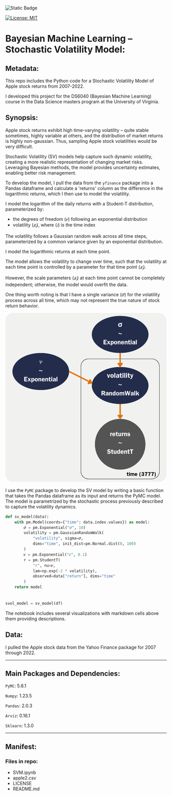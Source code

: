 ![Static Badge](https://img.shields.io/badge/Repo_Status%3A-Final_Release-blue?style=flat&logo=data%3Aimage%2Fpng%3Bbase64%2CiVBORw0KGgoAAAANSUhEUgAAAC0AAAAiCAMAAAD8kqB9AAAClFBMVEUAAAD%2F%2F%2F%2FBYzTCysr2WxvyQRLnSibjUy3VZSLbQyvSjHHIjEX5%2F%2F%2F5%2B%2FvIz9D8%2F%2F%2F4WhryWRz3QBHxUR7ySh%2FxbBjsTiHwbxnnTCXVQiz96eTg4N%2Fd3dzL0tH0XDPFzc32SRv0UB%2F3WRr4XRn1SR32VBv1Uhz0TB71URz0QBDySh3%2FYAP4ZxT1YxnwXRz0ZxnvTh7vVR7yPhDxQhfrTB%2FcVCLfRSzUUCfdPCbLciPQOjLu8fHc5OXn5eT85uHj4uHY19bKt6%2F3WBv2Uhv0WS%2F1TSDyWjT0Sx33XBr3Vhv0Vxz3XRr3Xhr1Uhv0Ux30SRv0Whv3Yhn2Xhr0UhzzPg%2F2RBb0Tx7zPg%2FzPg7zUR33YxjyTh%2F7XgL6WQDxTh%2FwVB%2F3Pw%2FzPA3wTh7zYRv1aBntTCDxXhzrTx%2FwSh7oYCDxaxjuTiDmSyHsWR7rPxnoQiXnchrmehr%2B9%2FTs7%2FD%2B7unW2djQ19jm2dbHxcLKuLD3v6%2FJrKL1SRvvelv25ePBxML7aRfg7%2FbS5ezY7PDA1t32VBv2UBz0SR70QxT0QxT0QxT2VRv1VRz3Yhn1Sx34VRvyTB%2F1Sh71Rhj2Uhz2TBj3YRn3Yxn1RBb5ZBfxTB%2F2ZBn7Zgz4Zhj4QhPuWB30ZBrySR3yXhzvSyDvWRv3PxDvTR%2F0WRzyYhvyPQ32aRryahrvViDuYhnxQRPzbRrsRh%2FYXSPuchnrcxjRp5vqbEr5v6%2F0cU3wWDD849vQqqD3pI32n4b2moDfhmznlmTocVD0XjX5Vhrl5ubKtKvirZ%2FPpprTpZbWnI%2F8q3z2lnv4lHn5pXXwn27fhGrfgmjlkF%2F5klzmclPjcFD1bUn0Z0Ptd0H3bDb0VCr0WyT4WRn7YRf4PQvBMCeZAAAAs3RSTlMA%2FQj72VQnHBIPBgX%2B%2Fv78%2BKqajGI0LyolBv7%2B%2Fv79%2FPX09PTu287Cv7%2B1oqCTi394c1pONCIYFRINCv7%2B%2Fv7%2B%2Fv79%2Ffv39fHw7evp4uHS0M%2FMysXFwbq4s7Cwq6SimpGQgX59eHJoYFlRUElHRD8sGRX%2B%2Fv7%2B%2Fv7%2B%2Fv7%2B%2Fv38%2FPv6%2Bvn57u3p4%2BLd19bV0tLNzcrIwsC5trSnp6eioJ%2Bem5uVlZWRkIiDbmlcS0tEOTQjHZlkpy4AAAI7SURBVDjLYqAPyBHU0Y6NjZlvCuZxLp%2BtrR2jI5iOS7nWjX2nT1xQ5ARzuKdc3Xf%2BzDV%2Fdlyq2dt3NvHbqUhAzJ50vKWxzi0Pt1sSttRLM25bAWYbbXd0YDwVgcflEirH%2BHi2dpoBmVyhe%2BWtd7isBTLxGM4MNDyRQZKBdXtlKf%2FJCLzBwua%2BGWh4BzsDE8RoY%2FyhuGQLsz3%2F5USg0Y4yjHvCufCrZlPYLMuztYt9%2Bjk%2BXjs5Y0JRJAQ0nHFbiNthaaDRQD4RhlfdPsvHKyXHSjj%2BhfYz2xbVVtsw7tbkIqxaAmg4b3kFwmjChh%2BSgRhNGIi57iyTKS45YIRDHiAONMMvyjvw70Iz2hzOMs3kQDX8qI3UARRXc2duQJLXW4MsN%2FdS864QJiQBUb1cZHnTeQvFETwTxSNXkFxdoCdoguZ2wwDdjXDOguvqcKMLkwOEOTG8mh%2FpoysOM7xGBMrapM8SnIM1aDL8PGat4waxJFPZIe7V9fZNlcQRklYiagKB%2BqLcEJ74yqlKqklmeGLGyjjSU3laimiB%2BCrAoryVwkTMgYGHUzHIUjMDr1sNPso3BeLZcKpjMmfisEwTzErRiQpUVurXmNgm0Dtjjn7WsuRCDqAMWvj1%2BAWxsHgcdPJUnRwnst6CwVIsQ1ij28vpoAALS5Ca6mIU1aujVaINklp9s%2FMtkEQ52fKCneMN4tzDDNGcsmiCsIZzGoYLcxXVhNW1mNCFLZb6q2MrILO1%2BmZKYPMorlBlIBcAACpxj1lvNSqgAAAAAElFTkSuQmCC&labelColor=%23232D4B&color=%23E57200)

[![License: MIT](https://img.shields.io/badge/License-MIT-yellow.svg)](https://opensource.org/licenses/MIT)

# Bayesian Machine Learning – Stochastic Volatility Model:

## Metadata:

This repo includes the Python code for a Stochastic Volatility Model of Apple stock returns from 2007-2022.

I developed this project for the DS6040 (Bayesian Machine Learning) course in the Data Science masters program at the University of Virginia.

## Synopsis:

Apple stock returns exhibit high time-varying volatility – quite stable sometimes, highly variable at others, and the distribution of market returns is highly non-gaussian. Thus, sampling Apple stock volatilities would be very difficult.

Stochastic Volatility (SV) models help capture such dynamic volatility, creating a more realistic representation of changing market risks. Leveraging Bayesian methods, the model provides uncertainty estimates, enabling better risk management.

To develop the model, I pull the data from the `yfinance` package into a Pandas dataframe and calculate a 'returns' column as the difference in the logarithmic returns, which I then use to model the volatility.

I model the logarithm of the daily returns with a Student-T distribution, parameterized by:
- the degrees of freedom ($𝜈$) following an exponential distribution 
- volatility ($𝑠_𝑖$), where ($𝑖$) is the time index 

The volatility follows a Gaussian random walk across all time steps, parameterized by a common variance given by an exponential distribution.

I model the logarithmic returns at each time point. 

The model allows the volatility to change over time, such that the volatility at each time point is controlled by a parameter for that time point ($𝑠_𝑖$). 

However, the scale parameters ($𝑠_𝑖$) at each time point cannot be completely independent; otherwise, the model would overfit the data.

One thing worth noting is that I have a single variance (𝜎) for the volatility process across all time, which may not represent the true nature of stock return behavior.

<div align="center">
    <img src="images/plat_not.png">
</div>
<p align="center">

I use the `PyMC` package to develop the SV model by writing a basic function that takes the Pandas dataframe as its input and returns the PyMC model. The model is parametrized by the stochastic process previously described to capture the volatility dynamics.

```python
def sv_model(data):
    with pm.Model(coords={"time": data.index.values}) as model:
        𝜎 = pm.Exponential("𝜎", 10)
        volatility = pm.GaussianRandomWalk(
            "volatility", sigma=𝜎, 
            dims="time", init_dist=pm.Normal.dist(0, 100)
        )
        𝜈 = pm.Exponential("𝜈", 0.1)
        r = pm.StudentT(
            "r", nu=𝜈, 
            lam=np.exp(-2 * volatility), 
            observed=data["return"], dims="time"
        )
    return model


svol_model = sv_model(df)
```

The notebook includes several visualizations with markdown cells above them providing descriptions.

## Data:

I pulled the Apple stock data from the Yahoo Finance package for 2007 through 2022.

- - - -
## Main Packages and Dependencies:

`PyMC`:     5.6.1

`Numpy`:    1.23.5

`Pandas`:   2.0.3

`Arviz`:    0.16.1

`Sklearn`:  1.3.0
- - - -

## Manifest:

### Files in repo:
* SVM.ipynb
* apple2.csv
* LICENSE
* README.md
